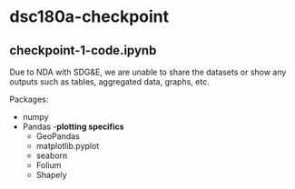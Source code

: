 # dsc180a-checkpoint

## checkpoint-1-code.ipynb

Due to NDA with SDG&E, we are unable to share the datasets or show any outputs such as tables, aggregated data, graphs, etc. 

Packages:
- numpy
- Pandas
-**plotting specifics**
  - GeoPandas
  - matplotlib.pyplot
  - seaborn
  - Folium
  - Shapely

